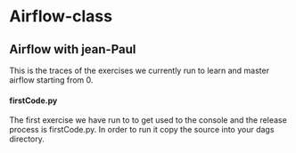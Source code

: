 # Airflow-class
## Airflow with jean-Paul

This is the traces of the exercises we currently run to learn and master airflow starting from 0.

#### firstCode.py
The first exercise we have run to to get used to the console and the release process is firstCode.py. In order to run it copy the source into your dags directory.  

#### 

